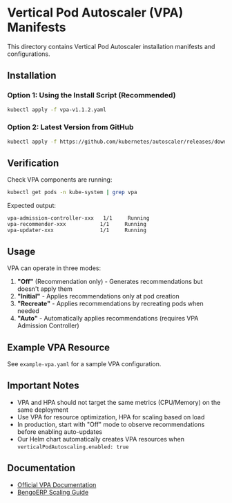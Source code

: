 # Vertical Pod Autoscaler (VPA) Manifests

This directory contains Vertical Pod Autoscaler installation manifests and configurations.

## Installation

### Option 1: Using the Install Script (Recommended)

```bash
kubectl apply -f vpa-v1.1.2.yaml
```

### Option 2: Latest Version from GitHub

```bash
kubectl apply -f https://github.com/kubernetes/autoscaler/releases/download/vertical-pod-autoscaler-1.1.2/vpa-v1.1.2.yaml
```

## Verification

Check VPA components are running:

```bash
kubectl get pods -n kube-system | grep vpa
```

Expected output:
```
vpa-admission-controller-xxx   1/1     Running
vpa-recommender-xxx           1/1     Running
vpa-updater-xxx               1/1     Running
```

## Usage

VPA can operate in three modes:

1. **"Off"** (Recommendation only) - Generates recommendations but doesn't apply them
2. **"Initial"** - Applies recommendations only at pod creation
3. **"Recreate"** - Applies recommendations by recreating pods when needed
4. **"Auto"** - Automatically applies recommendations (requires VPA Admission Controller)

## Example VPA Resource

See `example-vpa.yaml` for a sample VPA configuration.

## Important Notes

- VPA and HPA should not target the same metrics (CPU/Memory) on the same deployment
- Use VPA for resource optimization, HPA for scaling based on load
- In production, start with "Off" mode to observe recommendations before enabling auto-updates
- Our Helm chart automatically creates VPA resources when `verticalPodAutoscaling.enabled: true`

## Documentation

- [Official VPA Documentation](https://github.com/kubernetes/autoscaler/tree/master/vertical-pod-autoscaler)
- [BengoERP Scaling Guide](../docs/scaling.md)

